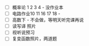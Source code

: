 - [ ] 概率论 1 2 3 4 - 没作业本
- [ ] 电路作业10 11 16 17 18 - 
- [ ] 高数下 - 不会做，等明天听完课再说
- [ ] 读写译 照片
- [ ] 视听说预习
- [ ] 复变函数照片，两道题
